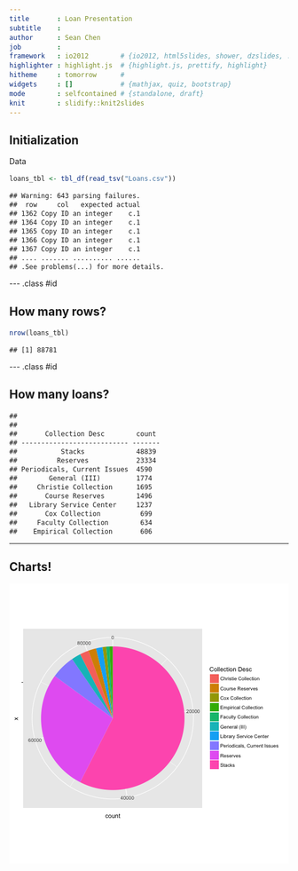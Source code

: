 ```yaml
---
title       : Loan Presentation
subtitle    : 
author      : Sean Chen
job         : 
framework   : io2012        # {io2012, html5slides, shower, dzslides, ...}
highlighter : highlight.js  # {highlight.js, prettify, highlight}
hitheme     : tomorrow      # 
widgets     : []            # {mathjax, quiz, bootstrap}
mode        : selfcontained # {standalone, draft}
knit        : slidify::knit2slides
---
```


## Initialization

Data

```r
loans_tbl <- tbl_df(read_tsv("Loans.csv"))
```

```
## Warning: 643 parsing failures.
##  row     col   expected actual
## 1362 Copy ID an integer    c.1
## 1364 Copy ID an integer    c.1
## 1365 Copy ID an integer    c.1
## 1366 Copy ID an integer    c.1
## 1367 Copy ID an integer    c.1
## .... ....... .......... ......
## .See problems(...) for more details.
```

--- .class #id 

## How many rows?

```r
nrow(loans_tbl)
```

```
## [1] 88781
```

--- .class #id

## How many loans?

```
## 
## 
##       Collection Desc        count 
## --------------------------- -------
##           Stacks             48839 
##          Reserves            23334 
## Periodicals, Current Issues  4590  
##        General (III)         1774  
##     Christie Collection      1695  
##       Course Reserves        1496  
##   Library Service Center     1237  
##       Cox Collection          699  
##     Faculty Collection        634  
##    Empirical Collection       606
```

---

## Charts!

![plot of chunk unnamed-chunk-5](assets/fig/unnamed-chunk-5-1.png)
